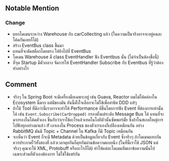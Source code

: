 ## Notable Mention

### Change

- แยกโดเมนระหว่าง Warehouse กับ carCollecting แล้ว (ในความเป็นจริงอาจจะอยู่คนละโค้ดกันเลยก็ได้)
- สร้าง EventBus class ขึ้นมา
- แทนที่จะตัดสต็อกโดยตรง ให้ยิงไปที่ EventBus
- โดเมน Warehouse มี class EventHandler ฟัง Eventbus นั้น (ไม่จำเป็นต้องชื่อนี้)
- ที่จุด Startup มีตัวกลาง จัดการให้ EventHandler Subscribe กับ Eventbus ที่รู้ว่าต้องทำอย่างไร

## Comment

- จริงๆ ใน Spring Boot จะมีเครื่องมือเฉพาะอยู่ เช่น Guava, Reactor ผมไม่ได้คล่องใน Ecosystem นี้มาก แต่มีของมัน อันนี้ตั้งใจเลือกจะไม่ใช้เพื่อสาธิต DDD แท้ๆ
- ถ้าใช้ Tool ที่ดีกว่านี้เราอาจจะทำให้ Performance ดีขึ้นโดยการฟัง Event ที่ต้องการเท่านั้นได้ เช่น `Event.Subscribe(CarDropped)` กรองตั้งแต่ระดับ Message Bus ได้ แทนที่จะมากรองในโค้ดตัวเอง ขึ้นกับว่าเราใช้อะไรแล้วเทคโนโลยีตัวนั้นซัพพอร์มั้ย ซึ่งถ้าในสเกลใหญ่การไปฟังทุกอย่างมาแล้ว if เอาเองใน Process ของตัวเราเองก็เปลืองเหมือนกัน อย่าง RabbitMQ มันมี Topic + Channel ใน Kafka ก็มี Topic เหมือนกัน
- จะเห็นว่า Event ก็จะมี Metadata ด้วยเป็นข้อมูลเกี่ยวกับ Event ซึ่งจริงๆ ถ้าโดเมนแยกกัน ควรประกาศไว้ทั้งสองที่ แล้วเวลาคุยกันก็คุยกันผ่านข้อความแบบนึง (ในที่นี้เราใช้ JSON แต่จริงๆ คุณจะใช้ XML, Protobuff หรืออะไรก็ได้) ทำให้แต่ละโดเมนทีมเอาข้อความนั้นไปเฉพาะส่วนที่ตัวเองต้องการ ไม่ใช่ใช้แชร์กัน
